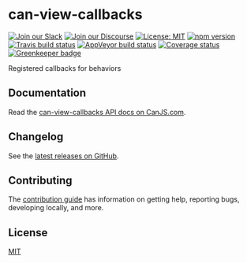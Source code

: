 # can-view-callbacks

[![Join our Slack](https://img.shields.io/badge/slack-join%20chat-611f69.svg)](https://www.bitovi.com/community/slack?utm_source=badge&utm_medium=badge&utm_campaign=pr-badge&utm_content=badge)
[![Join our Discourse](https://img.shields.io/discourse/https/forums.bitovi.com/posts.svg)](https://forums.bitovi.com/?utm_source=badge&utm_medium=badge&utm_campaign=pr-badge&utm_content=badge)
[![License: MIT](https://img.shields.io/badge/license-MIT-blue.svg)](https://github.com/canjs/can-view-callbacks/blob/master/LICENSE.md)
[![npm version](https://badge.fury.io/js/can-view-callbacks.svg)](https://www.npmjs.com/package/can-view-callbacks)
[![Travis build status](https://travis-ci.org/canjs/can-view-callbacks.svg?branch=master)](https://travis-ci.org/canjs/can-view-callbacks)
[![AppVeyor build status](https://ci.appveyor.com/api/projects/status/github/canjs/can-view-callbacks?branch=master&svg=true)](https://ci.appveyor.com/project/matthewp/can-view-callbacks)
[![Coverage status](https://coveralls.io/repos/github/canjs/can-view-callbacks/badge.svg?branch=master)](https://coveralls.io/github/canjs/can-view-callbacks?branch=master)
[![Greenkeeper badge](https://badges.greenkeeper.io/canjs/can-view-callbacks.svg)](https://greenkeeper.io/)

Registered callbacks for behaviors

## Documentation

Read the [can-view-callbacks API docs on CanJS.com](https://canjs.com/doc/can-view-callbacks.html).

## Changelog

See the [latest releases on GitHub](https://github.com/canjs/can-view-callbacks/releases).

## Contributing

The [contribution guide](https://github.com/canjs/can-view-callbacks/blob/master/CONTRIBUTING.md) has information on getting help, reporting bugs, developing locally, and more.

## License

[MIT](https://github.com/canjs/can-view-callbacks/blob/master/LICENSE.md)
